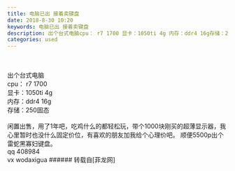 ```yaml
---
title: 电脑已出 接着卖键盘
date: 2018-8-30 10:20
keywords: 电脑已出 接着卖键盘
description: 出个台式电脑cpu： r7 1700 显卡：1050ti 4g 内存：ddr4 16g存储：250固态闲置出售，用了1年吧，吃鸡什么的都轻松玩，带个1000块刚买的超薄显示器，我心里暂时也没什么固定价位，有喜欢的朋友加我给个心理价吧。 顺便5500p出个雷蛇黑寡妇键盘。qq 408984vx wodaxigua
categories: used
---
```

<td class="t_f" id="postmessage_1701545">

<br/>
<br/>
出个台式电脑<br/>
cpu： r7 1700 <br/>
显卡：1050ti 4g <br/>
内存：ddr4 16g<br/>
存储：250固态<br/>
<br/>
闲置出售，用了1年吧，吃鸡什么的都轻松玩，带个1000块刚买的超薄显示器，我心里暂时也没什么固定价位，有喜欢的朋友加我给个心理价吧。 顺便5500p出个雷蛇黑寡妇键盘。<br/>
qq 408984<br/>
vx wodaxigua</td>
###### 转载自[菲龙网]